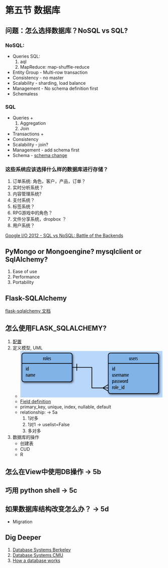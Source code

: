 # 第五节 数据库

## 问题：怎么选择数据库？NoSQL vs SQL? 

### NoSQL:
- Queries SQL: 
  1. aql
  2. MapReduce: map-shuffle-reduce 
- Entity Group - Multi-row transaction
- Consistency - no master
- Scalability - sharding, load balance
- Management - No schema definition first
- Schemaless

### SQL
- Queries +
  1. Aggregation
  2. Join
- Transactions +
- Consistency
- Scalability - join?
- Management - add schema first
- Schema - [schema change](https://www.percona.com/doc/percona-toolkit/LATEST/pt-online-schema-change.html)

### 这些系统应该选择什么样的数据库进行存储？
1. 订单系统: 角色，客户，产品，订单？
2. 实时分析系统？
3. 内容管理系统?
4. 支付系统？
5. 标签系统？
6. RPG游戏中的角色？
7. 文件分享系统，dropbox ？
8. 用户系统？

[Google I/O 2012 - SQL vs NoSQL: Battle of the Backends](https://www.youtube.com/watch?v=rRoy6I4gKWU)

## PyMongo or Mongoengine? mysqlclient or SqlAlchemy?

1. Ease of use
2. Performance
3. Portability

## Flask-SQLAlchemy

[flask-sqlalchemy 文档](http://flask-sqlalchemy.pocoo.org/2.3/)

## 怎么使用FLASK_SQLALCHEMY?

1. [配置](http://flask-sqlalchemy.pocoo.org/2.3/config/)
2. 定义模型, UML
    - ![UML](uml-ex.png)
    - [Field definition](http://flask-sqlalchemy.pocoo.org/2.3/models/)
    - primary_key, unique, index, nullable, default
    - relationship: -> 5a
        1. 1对多
        2. 1对1 -> uselist=False
        3. 多对多
3. 数据库的操作
    - 创建表
    - CUD
    - R

## 怎么在View中使用DB操作 -> 5b

## 巧用 python shell -> 5c

## 如果数据库结构改变怎么办？ -> 5d

- Migration

## Dig Deeper

1. [Database Systems Berkeley](http://www.cs186berkeley.net/)
2. [Database Systems CMU](http://15445.courses.cs.cmu.edu/fall2017/schedule.html)
3. [How a database works](http://coding-geek.com/how-databases-work/)
